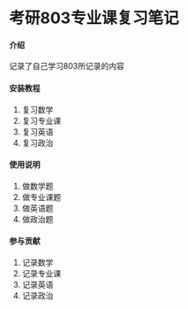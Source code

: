 # 考研803专业课复习笔记

#### 介绍
记录了自己学习803所记录的内容

#### 安装教程

1. 复习数学
2. 复习专业课
3. 复习英语
4. 复习政治

#### 使用说明

1. 做数学题
2. 做专业课题
3. 做英语题
4. 做政治题

#### 参与贡献

1. 记录数学
2. 记录专业课
3. 记录英语
4. 记录政治
